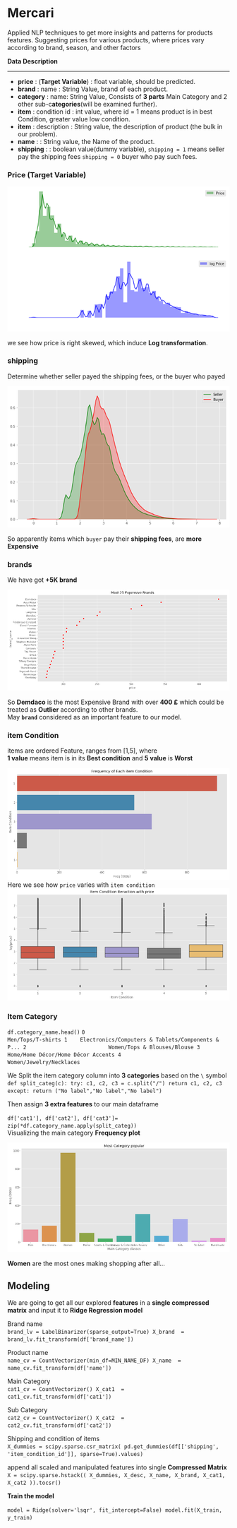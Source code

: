 # Mercari
Applied NLP techniques to get more insights and patterns for products features. Suggesting prices for various products, where prices vary according to brand, season, and other factors

**Data Description**
****
- **price** : (**Target Variable**) : float variable, should be predicted.
- **brand** :  name : String Value, brand of each product.
- **category** :  name: String Value, Consists of **3 parts** Main Category and 2 other sub-c**ategories**(will be examined further).
- **item** :  condition id : int value, where id = 1 means product is in best Condition, greater value low condition.
- **item** :  description : String value, the description of product (the bulk in our problem).
- **name** :  : String value, the Name of the product.
- **shipping** :  : boolean value(dummy variable), `shipping = 1` means seller pay the shipping fees `shipping = 0` buyer who pay such fees.

### Price (Target Variable)

![](imgs/01_price.png)

we see how price is right skewed,  which induce  **Log transformation**.

### shipping
Determine whether seller payed the shipping fees, or the buyer who payed

![](imgs/02_shipping.png)

So apparently items which `buyer` pay their **shipping fees**, are **more Expensive**

### brands
We have got **+5K brand**

![](imgs/03_brands.png)

So **Demdaco** is the most Expensive Brand with over **400 £** which could be treated as **Outlier** according to other brands. <br> May **`brand`** considered as an important feature to our model.

### item Condition
items are ordered Feature, ranges from [1,5], where <br>**1 value** means item is in its **Best condition** and **5 value** is **Worst**

![](imgs/05_condition.png)
Here we see how `price` varies with `item condition` 
![](imgs/06_price_condition.png)

### Item Category
`df.category_name.head()`
`
0                                    Men/Tops/T-shirts
1    Electronics/Computers & Tablets/Components & P...
2                          Women/Tops & Blouses/Blouse
3                   Home/Home Décor/Home Décor Accents
4                              Women/Jewelry/Necklaces  
`

We Split the item category column into **3 categories** based on the `\` symbol <br>
`
def split_categ(c):
        try:
            c1, c2, c3 = c.split("/")
            return c1, c2, c3
        except:
            return ("No label","No label","No label")
` <br>

Then assign **3 extra features** to our main dataframe <br>

`df['cat1'], df['cat2'], df['cat3']= zip(*df.category_name.apply(split_categ))`
 <br>
Visualizing the main category **Frequency plot** 

![](imgs/07_main_category.png)

**Women** are the most ones making shopping after all...

## Modeling
We are going to get all our explored **features** in a **single compressed matrix** and input it to **Ridge Regression model**

Brand name <br>
`brand_lv = LabelBinarizer(sparse_output=True)
X_brand  = brand_lv.fit_transform(df['brand_name'])`

Product name <br>
`name_cv = CountVectorizer(min_df=MIN_NAME_DF)
X_name  = name_cv.fit_transform(df['name']) `

Main Category <br>
`cat1_cv = CountVectorizer()
X_cat1  = cat1_cv.fit_transform(df['cat1'])`

Sub Category    <br>
`cat2_cv = CountVectorizer()
X_cat2  = cat2_cv.fit_transform(df['cat2'])`

Shipping and condition of items <br>
`X_dummies = scipy.sparse.csr_matrix( pd.get_dummies(df[['shipping', 'item_condition_id']], sparse=True).values)`

append all scaled and manipulated features into single **Compressed Matrix** <br>
`X = scipy.sparse.hstack((
                        X_dummies,
                        X_desc,
                        X_name,
                        X_brand,
                        X_cat1,
                        X_cat2
                        )).tocsr()`

**Train the model**<br>

`model = Ridge(solver='lsqr', fit_intercept=False)
model.fit(X_train, y_train)`
